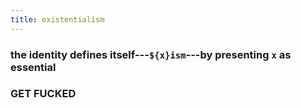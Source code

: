 ```yaml
---
title: existentialism
---
```


### the identity defines itself---`${x}ism`---by presenting `x` as essential
### **GET FUCKED**
